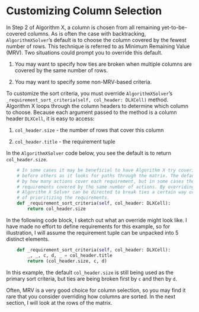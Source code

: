 # Customizing Column Selection

In Step 2 of Algorithm X, a column is chosen from all remaining yet-to-be-covered columns. As is often the case with backtracking, `AlgorithmXSolver`’s default is to choose the column covered by the fewest number of rows. This technique is referred to as Minimum Remaining Value (MRV). Two situations could prompt you to override this default.

1. You may want to specify how ties are broken when multiple columns are covered by the same number of rows.

1. You may want to specify some non-MRV-based criteria.

To customize the sort criteria, you must override `AlgorithmXSolver`’s `_requirement_sort_criteria(self, col_header: DLXCell)` method. Algorithm X loops through the column headers to determine which column to choose. Because each argument passed to the method is a column header `DLXCell`, it is easy to access:

1. `col_header.size` - the number of rows that cover this column

1. `col_header.title` - the requirement tuple

In the `AlgorithmXSolver` code below, you see the default is to return `col_header.size`.

```python
    # In some cases it may be beneficial to have Algorithm X try covering certain requirements
    # before others as it looks for paths through the matrix. The default is to sort the requirements
    # by how many actions cover each requirement, but in some cases there might be several 
    # requirements covered by the same number of actions. By overriding this method, the
    # Algorithm X Solver can be directed to break ties a certain way or consider another way
    # of prioritizing the requirements.
    def _requirement_sort_criteria(self, col_header: DLXCell):
        return col_header.size
```

In the following code block, I sketch out what an override might look like. I have made no effort to define requirements for this example, so for illustration, I will assume the requirement tuple can be unpacked into 5 distinct elements.

```python
    def _requirement_sort_criteria(self, col_header: DLXCell):
        _, _, c, d, _ = col_header.title
        return (col_header.size, c, d)
```

In this example, the default `col_header.size` is still being used as the primary sort criteria, but ties are being broken first by `c` and then by `d`.

Often, MRV is a very good choice for column selection, so you may find it rare that you consider overriding how columns are sorted. In the next section, I will look at the rows of the matrix.

<BR>